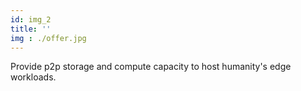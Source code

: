 ```yaml
---
id: img_2
title: ''
img : ./offer.jpg
---
```

Provide p2p storage and compute capacity to host humanity's edge workloads.